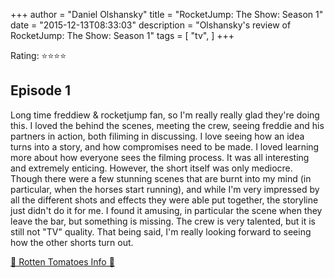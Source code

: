 +++
author = "Daniel Olshansky"
title = "RocketJump: The Show: Season 1"
date = "2015-12-13T08:33:03"
description = "Olshansky's review of RocketJump: The Show: Season 1"
tags = [
    "tv",
]
+++

Rating: ⭐⭐⭐⭐

Episode 1
-------------

Long time freddiew & rocketjump fan, so I'm really really glad they're doing this. I loved the behind the scenes, meeting the crew, seeing freddie and his partners in action, both filiming in discussing. I love seeing how an idea turns into a story, and how compromises need to be made. I loved learning more about how everyone sees the filming process. It was all interesting and extremely enticing. However, the short itself was only mediocre. Though there were a few stunning scenes that are burnt into my mind (in particular, when the horses start running), and while I'm very impressed by all the different shots and effects they were able put together, the storyline just didn't do it for me. I found it amusing, in particular the scene when they leave the bar, but something is missing. The crew is very talented, but it is still not "TV" quality. That being said, I'm really looking forward to seeing how the other shorts turn out.

[🍅 Rotten Tomatoes Info 🍅](https://www.rottentomatoes.com//tv/rocketjump_the_show/s01)